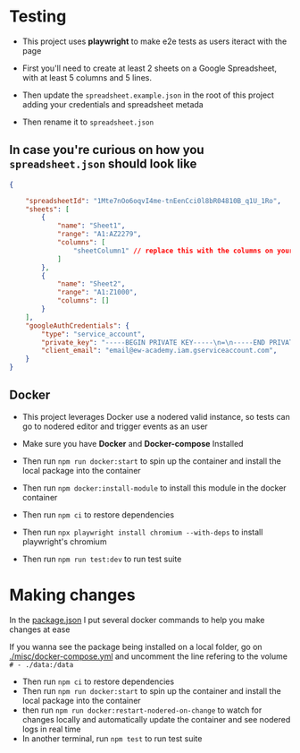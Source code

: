 # Testing

- This project uses **playwright** to make e2e tests as users iteract with the page

- First you'll need to create at least 2 sheets on a Google Spreadsheet, with at least 5 columns and 5 lines.
- Then update the `spreadsheet.example.json` in the root of this project adding your credentials and spreadsheet metada
- Then rename it to `spreadsheet.json`

## In case you're curious on how you `spreadsheet.json` should look like

```json
{

    "spreadsheetId": "1Mte7nOo6oqvI4me-tnEenCci0l8bR04810B_q1U_1Ro",
    "sheets": [
        {
            "name": "Sheet1",
            "range": "A1:AZ2279",
            "columns": [
                "sheetColumn1" // replace this with the columns on your sheet
            ]
        },
        {
            "name": "Sheet2",
            "range": "A1:Z1000",
            "columns": []
        }
    ],
    "googleAuthCredentials": {
        "type": "service_account",
        "private_key": "-----BEGIN PRIVATE KEY-----\n=\n-----END PRIVATE KEY-----\n", // your complete private key
        "client_email": "email@ew-academy.iam.gserviceaccount.com",
    }
}

```
## Docker

- This project leverages Docker use a nodered valid instance, so tests can go to nodered editor and trigger events as an user
- Make sure you have **Docker** and **Docker-compose** Installed

- Then run `npm run docker:start` to spin up the container and install the local package into the container
- Then run `npm docker:install-module` to install this module in the docker container
- Then run `npm ci` to restore dependencies
- Then run `npx playwright install chromium --with-deps` to install playwright's chromium
- Then run `npm run test:dev` to run test suite

# Making changes

In the [package.json](./package.json) I put several docker commands to help you make changes at ease

If you wanna see the package being installed on a local folder, go on [./misc/docker-compose.yml](./misc/docker-compose.yml) and uncomment the line refering to the volume `# - ./data:/data`

- Then run `npm ci` to restore dependencies
- Then run `npm run docker:start` to spin up the container and install the local package into the container
- then run `npm run docker:restart-nodered-on-change` to watch for changes locally and automatically update the container and see nodered logs in real time
- In another terminal, run `npm test` to run test suite

